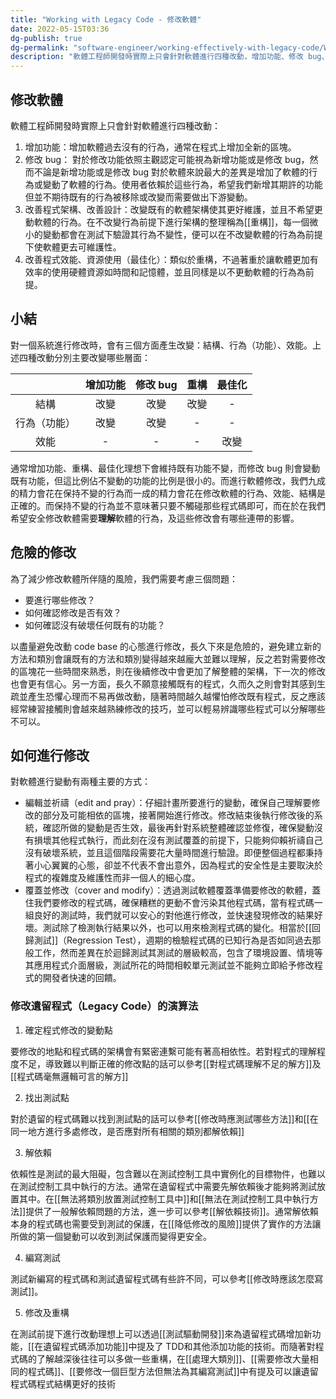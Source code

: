 ```yaml
---
title: "Working with Legacy Code - 修改軟體"
date: 2022-05-15T03:36
dg-publish: true
dg-permalink: "software-engineer/working-effectively-with-legacy-code/Working with Legacy Code"
description: "軟體工程師開發時實際上只會針對軟體進行四種改動，增加功能、修改 bug、改善程式碼架構、改善程式碼效能..."
---
```

## 修改軟體

軟體工程師開發時實際上只會針對軟體進行四種改動：

1. 增加功能：增加軟體過去沒有的行為，通常在程式上增加全新的區塊。
2. 修改 bug： 對於修改功能依照主觀認定可能視為新增功能或是修改 bug，然而不論是新增功能或是修改 bug 對於軟體來說最大的差異是增加了軟體的行為或變動了軟體的行為。使用者依賴於這些行為，希望我們新增其期許的功能但並不期待既有的行為被移除或改變而需要做出下游變動。
3. 改善程式架構、改善設計：改變既有的軟體架構使其更好維護，並且不希望更動軟體的行為。在不改變行為前提下進行架構的整理稱為[[重構]]，每一個微小的變動都會在測試下驗證其行為不變性，便可以在不改變軟體的行為為前提下使軟體更去可維護性。
4. 改善程式效能、資源使用（最佳化）：類似於重構，不過著重於讓軟體更加有效率的使用硬體資源如時間和記憶體，並且同樣是以不更動軟體的行為為前提。

## 小結

對一個系統進行修改時，會有三個方面產生改變：結構、行為（功能）、效能。上述四種改動分別主要改變哪些層面：

||增加功能|修改 bug|重構|最佳化|
|:---:|:---:|:---:|:---:|:---:|
|結構|改變|改變|改變|-|
|行為（功能）|改變|改變|-|-|
|效能|-|-|-|改變|

通常增加功能、重構、最佳化理想下會維持既有功能不變，而修改 bug 則會變動既有功能，但這比例佔不變動的功能的比例是很小的。而進行軟體修改，我們九成的精力會花在保持不變的行為而一成的精力會花在修改軟體的行為、效能、結構是正確的。而保持不變的行為並不意味著只要不觸碰那些程式碼即可，而在於在我們希望安全修改軟體需要**理解**軟體的行為，及這些修改會有哪些連帶的影響。

## 危險的修改

為了減少修改軟體所伴隨的風險，我們需要考慮三個問題：

- 要進行哪些修改？
- 如何確認修改是否有效？
- 如何確認沒有破壞任何既有的功能？

以盡量避免改動 code base 的心態進行修改，長久下來是危險的，避免建立新的方法和類別會讓既有的方法和類別變得越來越龐大並難以理解，反之若對需要修改的區塊花一些時間來熟悉，則在後續修改中會更加了解整體的架構，下一次的修改也會更有信心。另一方面，長久不願意接觸既有的程式，久而久之則會對其感到生疏並產生恐懼心理而不易再做改動，隨著時間越久越懼怕修改既有程式，反之應該經常練習接觸則會越來越熟練修改的技巧，並可以輕易辨識哪些程式可以分解哪些不可以。

## 如何進行修改
對軟體進行變動有兩種主要的方式：
- 編輯並祈禱（edit and pray）：仔細計畫所要進行的變動，確保自己理解要修改的部分及可能相依的區塊，接著開始進行修改。修改結束後執行修改後的系統，確認所做的變動是否生效，最後再針對系統整體確認並修復，確保變動沒有損壞其他程式執行，而此刻在沒有測試覆蓋的前提下，只能夠仰賴祈禱自己沒有破壞系統，並且這個階段需要花大量時間進行驗證。即便整個過程都秉持著小心翼翼的心態，卻並不代表不會出意外，因為程式的安全性是主要取決於程式的複雜度及維護性而非一個人的細心度。
- 覆蓋並修改（cover and modify）：透過測試軟體覆蓋準備要修改的軟體，蓋住我們要修改的程式碼，確保糟糕的更動不會污染其他程式碼，當有程式碼一組良好的測試時，我們就可以安心的對他進行修改，並快速發現修改的結果好壞。測試除了檢測執行結果以外，也可以用來檢測程式碼的變化。相當於[[回歸測試]]（Regression Test），週期的檢驗程式碼的已知行為是否如同過去那般工作，然而差異在於迴歸測試其測試的層級較高，包含了環境設置、情境等其應用程式介面層級，測試所花的時間相較單元測試並不能夠立即給予修改程式的開發者快速的回饋。

### 修改遺留程式（Legacy Code）的演算法
1. 確定程式修改的變動點

要修改的地點和程式碼的架構會有緊密連繫可能有著高相依性。若對程式的理解程度不足，導致難以判斷正確的修改點的話可以參考[[對程式碼理解不足的解方]]及[[程式碼毫無邏輯可言的解方]]

2. 找出測試點

對於遺留的程式碼難以找到測試點的話可以參考[[修改時應測試哪些方法]]和[[在同一地方進行多處修改，是否應對所有相關的類別都解依賴]]

3. 解依賴

依賴性是測試的最大阻礙，包含難以在測試控制工具中實例化的目標物件，也難以在測試控制工具中執行的方法。通常在遺留程式中需要先解依賴後才能夠將測試放置其中。在[[無法將類別放置測試控制工具中]]和[[無法在測試控制工具中執行方法]]提供了一般解依賴問題的方法，進一步可以參考[[解依賴技術]]。通常解依賴本身的程式碼也需要受到測試的保護，在[[降低修改的風險]]提供了實作的方法讓所做的第一個變動可以收到測試保護而變得更安全。

4. 編寫測試

測試新編寫的程式碼和測試遺留程式碼有些許不同，可以參考[[修改時應該怎麼寫測試]]。

5. 修改及重構

在測試前提下進行改動理想上可以透過[[測試驅動開發]]來為遺留程式碼增加新功能，[[在遺留程式碼添加功能]]中提及了 TDD和其他添加功能的技術。而隨著對程式碼的了解越深後往往可以多做一些重構，在[[處理大類別]]、[[需要修改大量相同的程式碼]]、[[要修改一個巨型方法但無法為其編寫測試]]中有提及可以讓遺留程式碼程式結構更好的技術